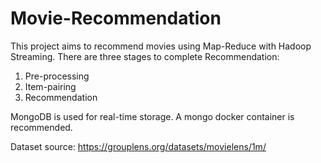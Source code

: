 # Movie-Recommendation

This project aims to recommend movies using Map-Reduce with Hadoop Streaming.
There are three stages to complete Recommendation:

1. Pre-processing
2. Item-pairing
3. Recommendation

MongoDB is used for real-time storage. A mongo docker container is recommended.

Dataset source: https://grouplens.org/datasets/movielens/1m/

